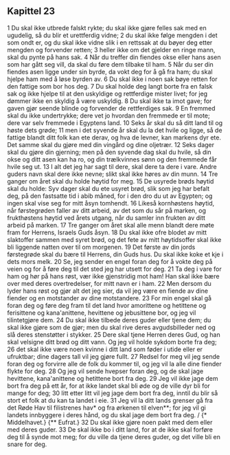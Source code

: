 ## Kapittel 23

1 Du skal ikke utbrede falskt rykte; du skal ikke gjøre felles sak med en ugudelig, så du blir et urettferdig vidne;
2 du skal ikke følge mengden i det som ondt er, og du skal ikke vidne slik i en rettssak at du bøyer deg etter mengden og forvender retten;
3 heller ikke om det gjelder en ringe mann, skal du pynte på hans sak.
4 Når du treffer din fiendes okse eller hans asen som har gått seg vill, da skal du føre dem tilbake til ham.
5 Når du ser din fiendes asen ligge under sin byrde, da vokt deg for å gå fra ham; du skal hjelpe ham med å løse byrden av.
6 Du skal ikke i noen sak bøye retten for den fattige som bor hos deg.
7 Du skal holde deg langt borte fra en falsk sak og ikke hjelpe til at den uskyldige og rettferdige mister livet; for jeg dømmer ikke en skyldig å være uskyldig.
8 Du skal ikke ta imot gave; for gaven gjør seende blinde og forvender de rettferdiges sak.
9 En fremmed skal du ikke undertrykke; dere vet jo hvordan den fremmede er til mote; dere var selv fremmede i Egyptens land.
10 Seks år skal du så ditt land til og høste dets grøde;
11 men i det syvende år skal du la det hvile og ligge, så de fattige blandt ditt folk kan ete derav, og hva de levner, kan markens dyr ete. Det samme skal du gjøre med din vingård og dine oljetrær.
12 Seks dager skal du gjøre din gjerning; men på den syvende dag skal du hvile, så din okse og ditt asen kan ha ro, og din trælkvinnes sønn og den fremmede får hvile seg ut.
13 I alt det jeg har sagt til dere, skal dere ta dere i vare. Andre guders navn skal dere ikke nevne; slikt skal ikke høres av din munn.
14 Tre ganger om året skal du holde høytid for meg.
15 De usyrede brøds høytid skal du holde: Syv dager skal du ete usyret brød, slik som jeg har befalt deg, på den fastsatte tid i abib måned, for i den dro du ut av Egypten; og ingen skal vise seg for mitt åsyn tomhendt.
16 Likeså kornhøstens høytid, når førstegrøden faller av ditt arbeid, av det som du sår på marken, og frukthøstens høytid ved årets utgang, når du samler inn frukten av ditt arbeid på marken.
17 Tre ganger om året skal alle menn blandt dere møte fram for Herrens, Israels Guds åsyn.
18 Du skal ikke ofre blodet av mitt slaktoffer sammen med syret brød, og det fete av mitt høytidsoffer skal ikke bli liggende natten over til om morgenen.
19 Det første av din jords førstegrøde skal du bære til Herrens, din Guds hus. Du skal ikke koke et kje i dets mors melk.
20 Se, jeg sender en engel foran deg for å vokte deg på veien og for å føre deg til det sted jeg har utsett for deg.
21 Ta deg i vare for ham og hør på hans røst, vær ikke gjenstridig mot ham! Han skal ikke bære over med deres overtredelser, for mitt navn er i ham.
22 Men dersom du lyder hans røst og gjør alt det jeg sier, da vil jeg være en fiende av dine fiender og en motstander av dine motstandere.
23 For min engel skal gå foran deg og føre deg fram til det land hvor amorittene og hetittene og ferisittene og kana'anittene, hevittene og jebusittene bor, og jeg vil tilintetgjøre dem.
24 Du skal ikke tilbede deres guder eller tjene dem; du skal ikke gjøre som de gjør; men du skal rive deres avgudsbilleder ned og slå deres stenstøtter i stykker.
25 Dere skal tjene Herren deres Gud, og han skal velsigne ditt brød og ditt vann. Og jeg vil holde sykdom borte fra deg;
26 det skal ikke være noen kvinne i ditt land som føder i utide eller er ufruktbar; dine dagers tall vil jeg gjøre fullt.
27 Redsel for meg vil jeg sende foran deg og forvirre alle de folk du kommer til, og jeg vil la alle dine fiender flykte for deg.
28 Og jeg vil sende hvepser foran deg, og de skal jage hevittene, kana'anittene og hetittene bort fra deg.
29 Jeg vil ikke jage dem bort fra deg på ett år, for at ikke landet skal bli øde og de ville dyr bli for mange for deg;
30 litt etter litt vil jeg jage dem bort fra deg, inntil du blir så stort et folk at du kan ta landet i eie.
31 Jeg vil la ditt lands grenser gå fra det Røde Hav til filistrenes hav* og fra ørkenen til elven**; for jeg vil gi landets innbyggere i deres hånd, og du skal jage dem bort fra deg. / {* Middelhavet.} {** Eufrat.}
32 Du skal ikke gjøre noen pakt med dem eller med deres guder.
33 De skal ikke bo i ditt land, for at de ikke skal forføre deg til å synde mot meg; for du ville da tjene deres guder, og det ville bli en snare for deg.
